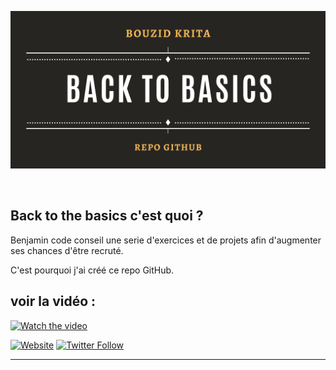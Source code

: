 
<p align="center"> 
  <img  alt="backtobasics" width="700pxpx" src="https://github.com/bouboudev/backtobasics/blob/master/BACKTOBASICS.png?raw=true" />
</p>


<br />

## Back to the basics c'est quoi ?

Benjamin code conseil une serie d'exercices et de projets afin d'augmenter ses chances d'être recruté.

C'est pourquoi j'ai créé ce repo GitHub.


## voir la vidéo :

[![Watch the video](https://img.youtube.com/vi/XJYRhQUjS6I/0.jpg)](https://www.youtube.com/watch?v=XJYRhQUjS6I)



[![Website](https://img.shields.io/website?label=bouzid-krita.com&style=for-the-badge&url=https%3A%2F%2Fbouzid-krita.com)](https://bouzid-krita.com)
[![Twitter Follow](https://img.shields.io/twitter/follow/boubou_dev?color=1DA1F2&logo=twitter&style=for-the-badge)](https://twitter.com/intent/follow?original_referer=https%3A%2F%2Fgithub.com%2Fboubou_dev&screen_name=boubou_dev)

<hr>

[website]: https://bouzid-krita.com
[twitter]: https://twitter.com/Boubou_dev
